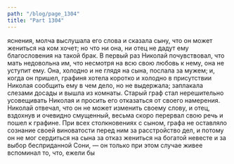 ```yaml
---
path: "/blog/page_1304"
title: "Part 1304"
---
```


яснения, молча выслушала его слова и сказала сыну, что он может жениться на ком хочет; но что ни она, ни отец не дадут ему благословения на такой брак. В первый раз Николай почувствовал, что мать недовольна им, что несмотря на всю свою любовь к нему, она не уступит ему. Она, холодно и не глядя на сына, послала за мужем; и, когда он пришел, графиня хотела коротко и холодно в присутствии Николая сообщить ему в чем дело, но не выдержала; заплакала слезами досады и вышла из комнаты. Старый граф стал нерешительно усовещивать Николая и просить его отказаться от своего намерения. Николай отвечал, что он не может изменить своему слову, и отец, вздохнув и очевидно смущенный, весьма скоро перервал свою речь и пошел к графине. При всех столкновениях с сыном, графа не оставляло сознание своей виноватости перед ним за расстройство дел, и потому он не мог сердиться на сына за отказ жениться на богатой невесте и за выбор бесприданной Сони, — он только при этом случае живее вспоминал то, что, ежели бы
